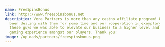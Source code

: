 ```yaml
---
name: FreeSpinsBonus
link: https://www.freespinsbonus.net
description: Vera Partners is more than any casino affiliate program! We have
  been dealing with them for some time and our cooperation is exemplary. With
  these guys we was able to elevate our business to a higher level and increase
  gaming experience amongst our players. Thank you!
image: /uploads/partners/freespinsbonus.png
---
```

